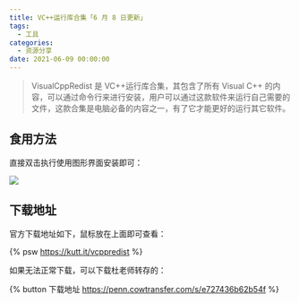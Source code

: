```yaml
---
title: VC++运行库合集「6 月 8 日更新」
tags:
  - 工具
categories:
  - 资源分享
date: 2021-06-09 00:00:00
---
```


> VisualCppRedist 是 VC++运行库合集，其包含了所有 Visual C++ 的内容，可以通过命令行来进行安装，用户可以通过这款软件来运行自己需要的文件，这款合集是电脑必备的内容之一，有了它才能更好的运行其它软件。

<!-- more -->

## 食用方法

直接双击执行使用图形界面安装即可：

![](https://cdn.dusays.com/2021/06/350-1.jpg)

## 下载地址

官方下载地址如下，鼠标放在上面即可查看：

{% psw https://kutt.it/vcppredist %}

如果无法正常下载，可以下载杜老师转存的：

{% button 下载地址 https://penn.cowtransfer.com/s/e727436b62b54f %}
